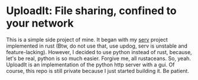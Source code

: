 # UploadIt: File sharing, confined to your network

This is a simple side project of mine. It began with my [serv](https://github.com/s4Dt0y/serv) project
implemented in rust (Btw, do not use that, use updog, serv is unstable and feature-lacking).
However, I decided to use python instead of rust, because, let's be real, python is so much easier.
Forgive me, all rustaceans. So, yeah. UploadIt is an implementation of the python http server with a gui.
Of course, this repo is still private because I just started building it. Be patient.